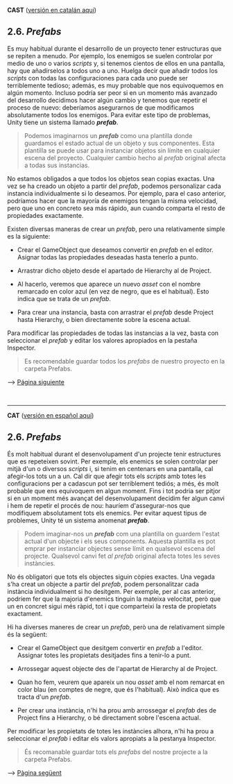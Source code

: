 
<a name="es">**CAST**</a> (<a href="#ca">versión en catalán aquí</a>)

## 2.6. *Prefabs*


Es muy habitual durante el desarrollo de un proyecto tener estructuras
que se repiten a menudo. Por ejemplo, los enemigos se suelen controlar
por medio de uno o varios *scripts* y, si tenemos cientos de ellos en
una pantalla, hay que añadírselos a todos uno a uno. Huelga decir que
añadir todos los *scripts* con todas las configuraciones para cada uno
puede ser terriblemente tedioso; además, es muy probable que nos
equivoquemos en algún momento. Incluso podría ser peor si en un momento
más avanzado del desarrollo decidimos hacer algún cambio y tenemos que
repetir el proceso de nuevo: deberíamos asegurarnos de que modificamos
absolutamente todos los enemigos. Para evitar este tipo de problemas,
Unity tiene un sistema llamado ***prefab***.

> Podemos imaginarnos un ***prefab*** como una plantilla donde guardamos
> el estado actual de un objeto y sus componentes. Esta plantilla se
> puede usar para instanciar objetos sin límite en cualquier escena del
> proyecto. Cualquier cambio hecho al *prefab* original afecta a todas
> sus instancias.

No estamos obligados a que todos los objetos sean copias exactas. Una
vez se ha creado un objeto a partir del *prefab*, podemos personalizar
cada instancia individualmente si lo deseamos. Por ejemplo, para el caso
anterior, podríamos hacer que la mayoría de enemigos tengan la misma
velocidad, pero que uno en concreto sea más rápido, aun cuando comparta
el resto de propiedades exactamente.

Existen diversas maneras de crear un *prefab*, pero una relativamente
simple es la siguiente:

-   Crear el GameObject que deseamos convertir en *prefab* en el
    editor. Asignar todas las propiedades deseadas hasta tenerlo a
    punto.

-   Arrastrar dicho objeto desde el apartado de Hierarchy al de
    Project.

-   Al hacerlo, veremos que aparece un nuevo *asset* con el nombre
    remarcado en color azul (en vez de negro, que es el habitual). Esto
    indica que se trata de un *prefab*.

-   Para crear una instancia, basta con arrastrar el *prefab* desde
    Project hasta Hierarchy, o bien directamente sobre la escena
    actual.

Para modificar las propiedades de todas las instancias a la vez, basta
con seleccionar el *prefab* y editar los valores apropiados en la
pestaña Inspector.

> Es recomendable guardar todos los *prefabs* de nuestro proyecto en la
> carpeta Prefabs.


--> <a href="Parte3.md">Página siguiente</a>

<br /><hr />

<a name="ca">**CAT**</a> (<a href="#es">versión en español aquí</a>)

## 2.6. *Prefabs*

És molt habitual durant el desenvolupament d\'un projecte tenir
estructures que es repeteixen sovint. Per exemple, els enemics se solen
controlar per mitjà d\'un o diversos *scripts* i, si tenim en centenars
en una pantalla, cal afegir-los tots un a un. Cal dir que afegir tots
els *scripts* amb totes les configuracions per a cadascun pot ser
terriblement tediós; a més, és molt probable que ens equivoquem en algun
moment. Fins i tot podria ser pitjor si en un moment més avançat del
desenvolupament decidim fer algun canvi i hem de repetir el procés de
nou: hauríem d\'assegurar-nos que modifiquem absolutament tots els
enemics. Per evitar aquest tipus de problemes, Unity té un sistema
anomenat ***prefab***.

> Podem imaginar-nos un ***prefab*** com una plantilla on guardem
> l\'estat actual d\'un objecte i els seus components. Aquesta plantilla
> es pot emprar per instanciar objectes sense límit en qualsevol escena
> del projecte. Qualsevol canvi fet *al prefab* original afecta totes
> les seves instàncies.

No és obligatori que tots els objectes siguin còpies exactes. Una vegada
s\'ha creat un objecte a partir del *prefab*, podem personalitzar cada
instància individualment si ho desitgem. Per exemple, per al cas
anterior, podríem fer que la majoria d\'enemics tinguin la mateixa
velocitat, però que un en concret sigui més ràpid, tot i que comparteixi
la resta de propietats exactament.

Hi ha diverses maneres de crear un *prefab*, però una de relativament
simple és la següent:

-   Crear el GameObject que desitgem convertir en *prefab* a l\'editor.
    Assignar totes les propietats desitjades fins a tenir-lo a punt.

-   Arrossegar aquest objecte des de l\'apartat de Hierarchy al de
    Project.

-   Quan ho fem, veurem que apareix un nou *asset* amb el nom remarcat
    en color blau (en comptes de negre, que és l\'habitual). Això indica
    que es tracta d\'un *prefab*.

-   Per crear una instància, n\'hi ha prou amb arrossegar el *prefab*
    des de Project fins a Hierarchy, o bé directament sobre l\'escena
    actual.

Per modificar les propietats de totes les instàncies alhora, n\'hi ha
prou a seleccionar el *prefab* i editar els valors apropiats a la
pestanya Inspector.

> És recomanable guardar tots els *prefabs* del nostre projecte a la
> carpeta Prefabs.


--> <a href="Parte3.md">Pàgina següent</a>
